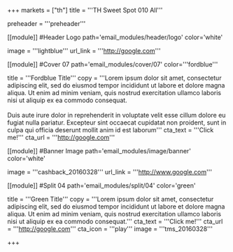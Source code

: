 +++
markets = ["th"]
title = '''TH Sweet Spot 010 All'''

preheader = '''preheader'''

[[module]] #Header Logo
path='email_modules/header/logo'
color='white'

  image = '''lightblue'''
  url_link = '''http://google.com'''

[[module]] #Cover 07
path='email_modules/cover/07'
color='''fordblue'''

  title = '''Fordblue Title'''
  copy = '''Lorem ipsum dolor sit amet, consectetur adipiscing elit, sed do eiusmod tempor incididunt ut labore et dolore magna aliqua. Ut enim ad minim veniam, quis nostrud exercitation ullamco laboris nisi ut aliquip ex ea commodo consequat.<br><br>Duis aute irure dolor in reprehenderit in voluptate velit esse cillum dolore eu fugiat nulla pariatur. Excepteur sint occaecat cupidatat non proident, sunt in culpa qui officia deserunt mollit anim id est laborum'''
  cta_text = '''Click me!'''
  cta_url = '''http://google.com'''

[[module]] #Banner Image
path='email_modules/image/banner'
color='white'

  image = '''cashback_20160328'''
  url_link = '''http://www.google.com'''

[[module]] #Split 04
path='email_modules/split/04'
color='green'

  title = '''Green Title'''
  copy = '''Lorem ipsum dolor sit amet, consectetur adipiscing elit, sed do eiusmod tempor incididunt ut labore et dolore magna aliqua. Ut enim ad minim veniam, quis nostrud exercitation ullamco laboris nisi ut aliquip ex ea commodo consequat.'''
  cta_text = '''Click me!'''
  cta_url = '''http://google.com'''
  cta_icon = '''play'''
  image = '''tms_20160328'''

+++